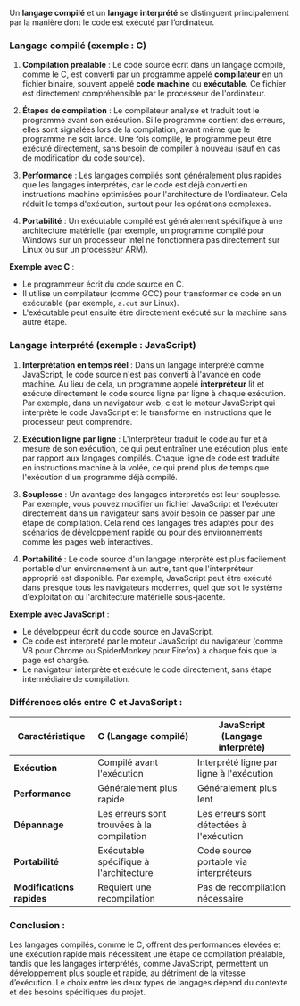 Un **langage compilé** et un **langage interprété** se distinguent principalement par la manière dont le code est exécuté par l’ordinateur.

### Langage compilé (exemple : C)

1. **Compilation préalable** : Le code source écrit dans un langage compilé, comme le C, est converti par un programme appelé **compilateur** en un fichier binaire, souvent appelé **code machine** ou **exécutable**. Ce fichier est directement compréhensible par le processeur de l'ordinateur.

2. **Étapes de compilation** : Le compilateur analyse et traduit tout le programme avant son exécution. Si le programme contient des erreurs, elles sont signalées lors de la compilation, avant même que le programme ne soit lancé. Une fois compilé, le programme peut être exécuté directement, sans besoin de compiler à nouveau (sauf en cas de modification du code source).

3. **Performance** : Les langages compilés sont généralement plus rapides que les langages interprétés, car le code est déjà converti en instructions machine optimisées pour l'architecture de l'ordinateur. Cela réduit le temps d'exécution, surtout pour les opérations complexes.

4. **Portabilité** : Un exécutable compilé est généralement spécifique à une architecture matérielle (par exemple, un programme compilé pour Windows sur un processeur Intel ne fonctionnera pas directement sur Linux ou sur un processeur ARM).

**Exemple avec C** :
   - Le programmeur écrit du code source en C.
   - Il utilise un compilateur (comme GCC) pour transformer ce code en un exécutable (par exemple, `a.out` sur Linux).
   - L'exécutable peut ensuite être directement exécuté sur la machine sans autre étape.

### Langage interprété (exemple : JavaScript)

1. **Interprétation en temps réel** : Dans un langage interprété comme JavaScript, le code source n'est pas converti à l'avance en code machine. Au lieu de cela, un programme appelé **interpréteur** lit et exécute directement le code source ligne par ligne à chaque exécution. Par exemple, dans un navigateur web, c'est le moteur JavaScript qui interprète le code JavaScript et le transforme en instructions que le processeur peut comprendre.

2. **Exécution ligne par ligne** : L'interpréteur traduit le code au fur et à mesure de son exécution, ce qui peut entraîner une exécution plus lente par rapport aux langages compilés. Chaque ligne de code est traduite en instructions machine à la volée, ce qui prend plus de temps que l'exécution d'un programme déjà compilé.

3. **Souplesse** : Un avantage des langages interprétés est leur souplesse. Par exemple, vous pouvez modifier un fichier JavaScript et l'exécuter directement dans un navigateur sans avoir besoin de passer par une étape de compilation. Cela rend ces langages très adaptés pour des scénarios de développement rapide ou pour des environnements comme les pages web interactives.

4. **Portabilité** : Le code source d'un langage interprété est plus facilement portable d'un environnement à un autre, tant que l'interpréteur approprié est disponible. Par exemple, JavaScript peut être exécuté dans presque tous les navigateurs modernes, quel que soit le système d'exploitation ou l'architecture matérielle sous-jacente.

**Exemple avec JavaScript** :
   - Le développeur écrit du code source en JavaScript.
   - Ce code est interprété par le moteur JavaScript du navigateur (comme V8 pour Chrome ou SpiderMonkey pour Firefox) à chaque fois que la page est chargée.
   - Le navigateur interprète et exécute le code directement, sans étape intermédiaire de compilation.

### Différences clés entre C et JavaScript :
| **Caractéristique**           | **C (Langage compilé)**                     | **JavaScript (Langage interprété)**        |
|-------------------------------|---------------------------------------------|--------------------------------------------|
| **Exécution**                 | Compilé avant l'exécution                   | Interprété ligne par ligne à l'exécution   |
| **Performance**               | Généralement plus rapide                    | Généralement plus lent                     |
| **Dépannage**                 | Les erreurs sont trouvées à la compilation  | Les erreurs sont détectées à l'exécution   |
| **Portabilité**               | Exécutable spécifique à l'architecture      | Code source portable via interpréteurs     |
| **Modifications rapides**     | Requiert une recompilation                  | Pas de recompilation nécessaire            |

### Conclusion :
Les langages compilés, comme le C, offrent des performances élevées et une exécution rapide mais nécessitent une étape de compilation préalable, tandis que les langages interprétés, comme JavaScript, permettent un développement plus souple et rapide, au détriment de la vitesse d’exécution. Le choix entre les deux types de langages dépend du contexte et des besoins spécifiques du projet.